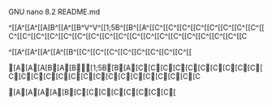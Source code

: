   GNU nano 8.2                                                                                        README.md


^[[A^[[A^[[A[B^[[A^[[B^V^V^[[1;5B^[[B^[[A^[[C^[[C^[[C^[[C^[[C^[[C^[[C^[[C^[[C^[[C^[[C^[[C^[[C^[[C^[[C^[[C^[[C^[[C^[[C^[[C^[[C^[[C^[[C^[[C^[[C^[[C


^[[A^[[A^[[A^[[A^[[B^[[C^[[C^[[C^[[C^[[C^[[C^[[C^[[C^[[






[A[A[A[B[A[B[1;5B[B[A[C[C[C[C[C[C[C[C[C[C[C[C[C[C[C[C[C[C[C[C[C[C[C[C[C[C


[A[A[A[A[B[C[C[C[C[C[C[C[C[

